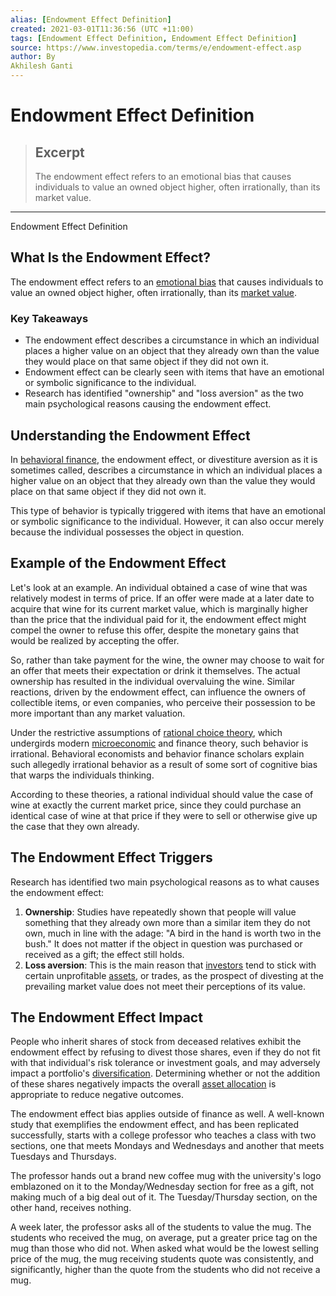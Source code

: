 ```yaml
---
alias: [Endowment Effect Definition]
created: 2021-03-01T11:36:56 (UTC +11:00)
tags: [Endowment Effect Definition, Endowment Effect Definition]
source: https://www.investopedia.com/terms/e/endowment-effect.asp
author: By
Akhilesh Ganti
---
```


# Endowment Effect Definition

> ## Excerpt
> The endowment effect refers to an emotional bias that causes individuals to value an owned object higher, often irrationally, than its market value.

---

Endowment Effect Definition
## What Is the Endowment Effect?

The endowment effect refers to an [emotional bias](https://www.investopedia.com/articles/investing/051613/behavioral-bias-cognitive-vs-emotional-bias-investing.asp) that causes individuals to value an owned object higher, often irrationally, than its [market value](https://www.investopedia.com/terms/m/marketvalue.asp).

### Key Takeaways

-   The endowment effect describes a circumstance in which an individual places a higher value on an object that they already own than the value they would place on that same object if they did not own it.
-   Endowment effect can be clearly seen with items that have an emotional or symbolic significance to the individual.
-   Research has identified "ownership" and "loss aversion" as the two main psychological reasons causing the endowment effect.

## Understanding the Endowment Effect

In [behavioral finance](https://www.investopedia.com/terms/b/behavioralfinance.asp), the endowment effect, or divestiture aversion as it is sometimes called, describes a circumstance in which an individual places a higher value on an object that they already own than the value they would place on that same object if they did not own it.

This type of behavior is typically triggered with items that have an emotional or symbolic significance to the individual. However, it can also occur merely because the individual possesses the object in question.

## Example of the Endowment Effect

Let's look at an example. An individual obtained a case of wine that was relatively modest in terms of price. If an offer were made at a later date to acquire that wine for its current market value, which is marginally higher than the price that the individual paid for it, the endowment effect might compel the owner to refuse this offer, despite the monetary gains that would be realized by accepting the offer.

So, rather than take payment for the wine, the owner may choose to wait for an offer that meets their expectation or drink it themselves. The actual ownership has resulted in the individual overvaluing the wine. Similar reactions, driven by the endowment effect, can influence the owners of collectible items, or even companies, who perceive their possession to be more important than any market valuation.

Under the restrictive assumptions of [rational choice theory](https://www.investopedia.com/terms/r/rational-choice-theory.asp), which undergirds modern [microeconomic](https://www.investopedia.com/terms/m/microeconomics.asp) and finance theory, such behavior is irrational. Behavioral economists and behavior finance scholars explain such allegedly irrational behavior as a result of some sort of cognitive bias that warps the individuals thinking.

According to these theories, a rational individual should value the case of wine at exactly the current market price, since they could purchase an identical case of wine at that price if they were to sell or otherwise give up the case that they own already.

## The Endowment Effect Triggers

Research has identified two main psychological reasons as to what causes the endowment effect:

1.  **Ownership**: Studies have repeatedly shown that people will value something that they already own more than a similar item they do not own, much in line with the adage: "A bird in the hand is worth two in the bush." It does not matter if the object in question was purchased or received as a gift; the effect still holds.
2.  **Loss aversion**: This is the main reason that [investors](https://www.investopedia.com/terms/i/investor.asp) tend to stick with certain unprofitable [assets](https://www.investopedia.com/terms/a/asset.asp), or trades, as the prospect of divesting at the prevailing market value does not meet their perceptions of its value.

## The Endowment Effect Impact

People who inherit shares of stock from deceased relatives exhibit the endowment effect by refusing to divest those shares, even if they do not fit with that individual's risk tolerance or investment goals, and may adversely impact a portfolio's [diversification](https://www.investopedia.com/terms/d/diversification.asp). Determining whether or not the addition of these shares negatively impacts the overall [asset allocation](https://www.investopedia.com/terms/a/assetallocation.asp) is appropriate to reduce negative outcomes.

The endowment effect bias applies outside of finance as well. A well-known study that exemplifies the endowment effect, and has been replicated successfully, starts with a college professor who teaches a class with two sections, one that meets Mondays and Wednesdays and another that meets Tuesdays and Thursdays.

The professor hands out a brand new coffee mug with the university's logo emblazoned on it to the Monday/Wednesday section for free as a gift, not making much of a big deal out of it. The Tuesday/Thursday section, on the other hand, receives nothing.

A week later, the professor asks all of the students to value the mug. The students who received the mug, on average, put a greater price tag on the mug than those who did not. When asked what would be the lowest selling price of the mug, the mug receiving students quote was consistently, and significantly, higher than the quote from the students who did not receive a mug.
